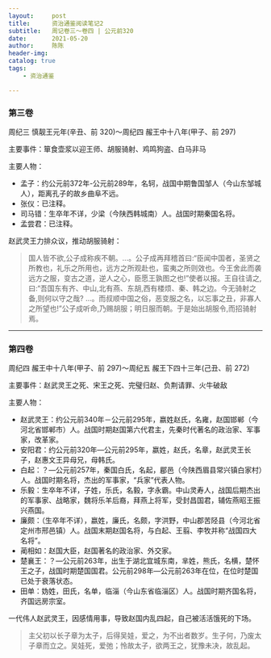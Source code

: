 ```yaml
---
layout:     post
title:      资治通鉴阅读笔记2
subtitle:   周记卷三～卷四 | 公元前320
date:       2021-05-20
author:     陈陈
header-img:
catalog: true
tags:
    - 资治通鉴

---
```

### 第三卷
周纪三 慎靓王元年(辛丑、前 320)～周纪四 赧王中十八年(甲子、前 297)

主要事件：箪食壶浆以迎王师、胡服骑射、鸡鸣狗盗、白马非马

主要人物：
* 孟子：约公元前372年-公元前289年，名轲，战国中期鲁国邹人（今山东邹城人），距离孔子的故乡曲阜不远。
* 张仪：已注释。
* 司马错：生卒年不详，少梁（今陕西韩城南）人。战国时期秦国名将。
* 孟尝君：已注释。

赵武灵王力排众议，推动胡服骑射：
>国人皆不欲,公子成称疾不朝。...。公子成再拜稽首曰:“臣闻中国者，圣贤之所教也，礼乐之所用也，远方之所观赴也，蛮夷之所则效也。今王舍此而袭远方之服，变古之道，逆人之心，臣愿王孰图之也!”使者以报。王自往请之,曰:“吾国东有齐、中山,北有燕、东胡,西有楼烦、秦、韩之边。今无骑射之备,则何以守之哉? ...。而叔顺中国之俗，恶变服之名，以忘事之丑，非寡人之所望也!”公子成听命,乃赐胡服；明日服而朝。于是始出胡服令,而招骑射焉。

------
### 第四卷
周纪四 赧王中十八年(甲子、前 297)～周纪五 赧王下四十三年(己丑、前 272)

主要事件：赵武灵王之死、宋王之死、完璧归赵、负荆请罪、火牛破敌

主要人物：
* 赵武灵王：约公元前340年－公元前295年，嬴姓赵氏，名雍，赵国邯郸（今河北省邯郸市）人。战国时期赵国第六代君主，先秦时代著名的政治家、军事家，改革家。
* 安阳君：约公元前320年―公元前295年，嬴姓，赵氏，名章，赵武灵王长子，赵惠文王异母兄，母韩氏。
* 白起：？—公元前257年，秦国白氏，名起，郿邑（今陕西眉县常兴镇白家村）人。战国时期名将，杰出的军事家，“兵家”代表人物。
* 乐毅：生卒年不详，子姓，乐氏，名毅，字永霸。中山灵寿人，战国后期杰出的军事家、战略家，魏将乐羊后裔，拜燕上将军，受封昌国君，辅佐燕昭王振兴燕国。
* 廉颇：（生卒年不详），嬴姓，廉氏，名颇，字洪野，中山郡苦陉县（今河北省定州市邢邑镇）人。战国末期赵国名将，与白起、王翦、李牧并称“战国四大名将”。
* 蔺相如：赵国大臣，赵国著名的政治家、外交家。
* 楚襄王：？―公元前263年，出生于湖北宜城东南，芈姓，熊氏，名横，楚怀王之子，战国时期楚国国君。公元前298年—公元前263年在位，在位时楚国已处于衰落状态。
* 田单：妫姓，田氏，名单，临淄（今山东省临淄区）人。战国时期齐国名将，齐国远房宗室。

一代伟人赵武灵王，因感情用事，导致赵国内乱四起，自己被活活饿死的下场。
>主父初以长子章为太子，后得吴娃，爱之，为不出者数岁。生子何，乃废太子章而立之。吴娃死，爱弛；怜故太子，欲两王之，犹豫未决，故乱起。



